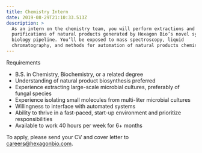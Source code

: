 ```yaml
---
title: Chemistry Intern
date: 2019-08-29T21:10:33.513Z
description: >
  As an intern on the chemistry team, you will perform extractions and
  purifications of natural products generated by Hexagon Bio’s novel synthetic
  biology pipeline. You’ll be exposed to mass spectroscopy, liquid
  chromatography, and methods for automation of natural products chemistry.
---
```

Requirements



* B.S. in Chemistry, Biochemistry,  or a related degree 
* Understanding of natural product biosynthesis preferred
* Experience extracting large-scale microbial cultures, preferably of fungal species 
* Experience isolating small molecules from multi-liter microbial cultures
* Willingness to interface with automated systems
* Ability to thrive in a fast-paced, start-up environment and prioritize responsibilities
* Available to work 40 hours per week for 6+ months

To apply, please send your CV and cover letter to careers@hexagonbio.com.
